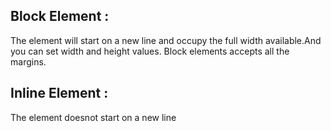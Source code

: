 ## Block Element :

The element will start on a new line and occupy the full width available.And you can set width and height values.
Block elements accepts all the margins.

## Inline Element : 

The element doesnot start on a new line 